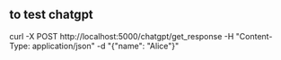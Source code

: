 ## to test chatgpt
curl -X POST http://localhost:5000/chatgpt/get_response -H "Content-Type: application/json" -d "{\"name\": \"Alice\"}"

